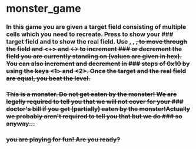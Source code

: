 # monster_game
### In this game you are given a target field consisting of multiple cells which you need to recreate. Press <t> to show your ### target field and <r> to show the real field. Use <w>, <a>, <s>, <d> to move through the field and <+> and <-> to increment ### or decrement the field you are currently standing on (values are given in hex). You can also increment and decrement in ### steps of 0x10 by using the keys <1> and <2>. Once the target and the real field are equal, you beat the level. 
### This is a monster. Do not get eaten by the monster! We are legally required to tell you that we will not cover for your ### doctor's bill if you get (partially) eaten by the monster!Actually we probably aren't required to tell you that but we do ### so anyway...
### you are playing for fun! Are you ready?
